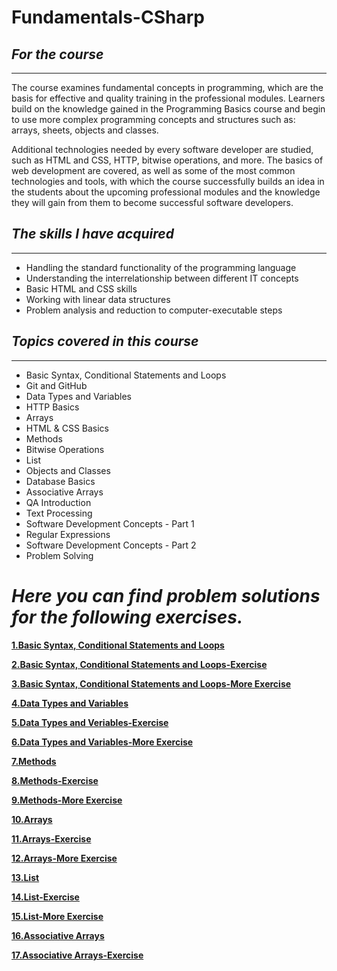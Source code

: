 # **Fundamentals-CSharp**

## _For the course_
---
The course examines fundamental concepts in programming, which are the basis for effective and quality training in the professional modules. Learners build on the knowledge gained in the Programming Basics course and begin to use more complex programming concepts and structures such as: arrays, sheets, objects and classes.

Additional technologies needed by every software developer are studied, such as HTML and CSS, HTTP, bitwise operations, and more. The basics of web development are covered, as well as some of the most common technologies and tools, with which the course successfully builds an idea in the students about the upcoming professional modules and the knowledge they will gain from them to become successful software developers.

## _The skills I have acquired_
---
* Handling the standard functionality of the programming language
* Understanding the interrelationship between different IT concepts
* Basic HTML and CSS skills
* Working with linear data structures
* Problem analysis and reduction to computer-executable steps

## _Topics covered in this course_
---
* Basic Syntax, Conditional Statements and Loops
* Git and GitHub
* Data Types and Variables
* HTTP Basics
* Arrays
* HTML & CSS Basics
* Methods
* Bitwise Operations
* List
* Objects and Classes
* Database Basics
* Associative Arrays
* QA Introduction
* Text Processing
* Software Development Concepts - Part 1
* Regular Expressions
* Software Development Concepts - Part 2
* Problem Solving

# _Here you can find problem solutions for the following exercises._

[**1.Basic Syntax, Conditional Statements and Loops**](https://github.com/ZahariMetodiev/Fundamentals-CSharp-SoftUni/tree/main/E01.Basic%20Syntax%2C%20Conditional%20Statements%20and%20Loops)

[**2.Basic Syntax, Conditional Statements and Loops-Exercise**](https://github.com/ZahariMetodiev/Fundamentals-CSharp-SoftUni/tree/main/E02.Basic%20Syntax%2C%20Conditional%20Statements%20and%20Loops-Exercise)

[**3.Basic Syntax, Conditional Statements and Loops-More Exercise**](https://github.com/ZahariMetodiev/Fundamentals-CSharp-SoftUni/tree/main/E03.Basic%20Syntax%2C%20Conditional%20Statements%20and%20Loops-More%20Exercise)

[**4.Data Types and Variables**](https://github.com/ZahariMetodiev/Fundamentals-CSharp-SoftUni/tree/main/E04.Data%20Types%20and%20Variables)

[**5.Data Types and Veriables-Exercise**](https://github.com/ZahariMetodiev/Fundamentals-CSharp-SoftUni/tree/main/E05.Data%20Types%20and%20Veriables-Exercise)

[**6.Data Types and Variables-More Exercise**](https://github.com/ZahariMetodiev/Fundamentals-CSharp-SoftUni/tree/main/E06.Data%20Types%20and%20Variables-More%20Exercise)

[**7.Methods**](https://github.com/ZahariMetodiev/Fundamentals-CSharp-SoftUni/tree/main/E07.Methods)

[**8.Methods-Exercise**](https://github.com/ZahariMetodiev/Fundamentals-CSharp-SoftUni/tree/main/E08.Methods-Exercise)

[**9.Methods-More Exercise**](https://github.com/ZahariMetodiev/Fundamentals-CSharp-SoftUni/tree/main/E09.Methods-More%20Exercise)

[**10.Arrays**](https://github.com/ZahariMetodiev/Fundamentals-CSharp-SoftUni/tree/main/E10.Arrays)

[**11.Arrays-Exercise**](https://github.com/ZahariMetodiev/Fundamentals-CSharp-SoftUni/tree/main/E11.Arrays-Exercise)

[**12.Arrays-More Exercise**](https://github.com/ZahariMetodiev/Fundamentals-CSharp-SoftUni/tree/main/T12.Arrays-More%20Exercise)

[**13.List**](https://github.com/ZahariMetodiev/Fundamentals-CSharp-SoftUni/tree/main/T13.List)

[**14.List-Exercise**](https://github.com/ZahariMetodiev/Fundamentals-CSharp-SoftUni/tree/main/T14.List-Exercise)

[**15.List-More Exercise**](https://github.com/ZahariMetodiev/Fundamentals-CSharp-SoftUni/tree/main/T15.List-More%20Exercise)

[**16.Associative Arrays**](https://github.com/ZahariMetodiev/Fundamentals-CSharp-SoftUni/tree/main/T16.Associative%20Arrays)

[**17.Associative Arrays-Exercise**](https://github.com/ZahariMetodiev/Fundamentals-CSharp-SoftUni/tree/main/T17.Associative%20Arrays-Exercise)


